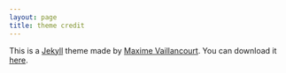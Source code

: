 ```yaml
---
layout: page
title: theme credit
---
```

This is a [Jekyll] theme made by [Maxime Vaillancourt]. You can download it [here].

[Jekyll]: https://jekyllrb.com/
[Maxime Vaillancourt]: https://maximevaillancourt.com/
[here]: https://github.com/maximevaillancourt/digital-garden-jekyll-template

